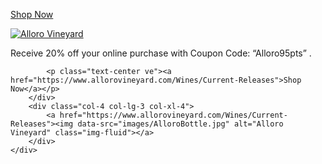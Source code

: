 <div class="card">
    <div class="row">
        <p class="text-center vab d-none d-md-block"><a href="https://www.allorovineyard.com/Wines/Current-Releases">Shop Now</a></p>
        <div class="col-8 col-lg-9 col-xl-8 align-self-center">
            <a href="https://www.allorovineyard.com/Wines/Current-Releases"><img data-src="images/AlloroLogo.png" alt="Alloro Vineyard" class="img-fluid"></a>
            <p class="card-text text-center">Receive 20% off your online purchase with Coupon Code: “Alloro95pts” .</p>

            <p class="text-center ve"><a href="https://www.allorovineyard.com/Wines/Current-Releases">Shop Now</a></p>
        </div>
        <div class="col-4 col-lg-3 col-xl-4">
            <a href="https://www.allorovineyard.com/Wines/Current-Releases"><img data-src="images/AlloroBottle.jpg" alt="Alloro Vineyard" class="img-fluid"></a>
        </div>
    </div>
</div>
